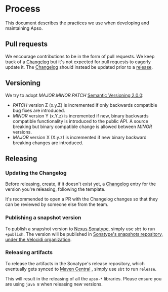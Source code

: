 # Process

This document describes the practices we use when developing and maintaining Apso.

## Pull requests

We encourage contributions to be in the form of pull requests. We keep track of a [Changelog](CHANGELOG.md) but it's not
expected for pull requests to eagerly update it. The [Changelog](CHANGELOG.md) should instead be updated prior to a
[release](PROCESS.md#releasing).

## Versioning

We try to adopt _MAJOR.MINOR.PATCH_ [Semantic Versioning 2.0.0](https://semver.org/):

* _PATCH_ version Z (x.y.Z) is incremented if only backwards compatible bug fixes are introduced.
* _MINOR_ version Y (x.Y.z) is incremented if new, binary backwards compatible functionality is introduced to the public
  API. A source breaking but binary compatible change is allowed between _MINOR_ versions.
* _MAJOR_ version X (X.y.z) is incremented if new binary backward breaking changes are introduced.

## Releasing

### Updating the Changelog

Before releasing, create, if it doesn't exist yet, a [Changelog](CHANGELOG.md) entry for the version you're releasing, 
following the template.

It's recommended to open a PR with the Changelog changes so that they can be reviewed by someone else from the team.

### Publishing a snapshot version

To publish a snapshot version to [Nexus Sonatype](https://oss.sonatype.org), simply use `sbt` to run `+publish`. The 
version will be published in [Sonatype's snapshots repository, under the Velocidi organization](https://oss.sonatype.org/content/repositories/snapshots/com/velocidi/). 

### Releasing artifacts

To release the artifacts in the Sonatype's release repository, which eventually gets synced to [Maven Central](https://repo1.maven.org/maven2/com/velocidi/)
, simply use `sbt` to run `release`. 

This will result in the releasing of all the `apso-*` libraries. Please ensure you are using `java 8` when releasing
new versions.
